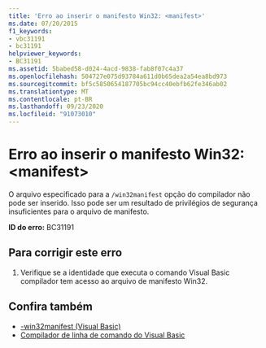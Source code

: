 ```yaml
---
title: 'Erro ao inserir o manifesto Win32: <manifest>'
ms.date: 07/20/2015
f1_keywords:
- vbc31191
- bc31191
helpviewer_keywords:
- BC31191
ms.assetid: 5babed58-d024-4acd-9838-fab8f07c4a37
ms.openlocfilehash: 504727e075d93784a611d0b65dea2a54ea8bd973
ms.sourcegitcommit: bf5c5850654187705bc94cc40ebfb62fe346ab02
ms.translationtype: MT
ms.contentlocale: pt-BR
ms.lasthandoff: 09/23/2020
ms.locfileid: "91073010"
---
```

# <a name="error-embedding-win32-manifest-manifest"></a>Erro ao inserir o manifesto Win32: \<manifest>

O arquivo especificado para a `/win32manifest` opção do compilador não pode ser inserido. Isso pode ser um resultado de privilégios de segurança insuficientes para o arquivo de manifesto.  
  
 **ID do erro:** BC31191  
  
## <a name="to-correct-this-error"></a>Para corrigir este erro  
  
1. Verifique se a identidade que executa o comando Visual Basic compilador tem acesso ao arquivo de manifesto Win32.  
  
## <a name="see-also"></a>Confira também

- [-win32manifest (Visual Basic)](../reference/command-line-compiler/win32manifest.md)
- [Compilador de linha de comando do Visual Basic](../reference/command-line-compiler/index.md)
